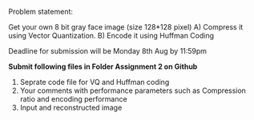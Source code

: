 Problem statement: 

Get your own 8 bit gray face image (size 128*128 pixel)
A) Compress it using Vector Quantization.
B) Encode it using Huffman Coding


Deadline for submission will be Monday 8th Aug by 11:59pm

**Submit following files in Folder Assignment 2 on Github**
1. Seprate code file for VQ and Huffman coding
2. Your comments with performance parameters such as Compression ratio and encoding performance
3. Input and reconstructed image
